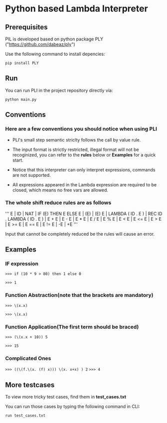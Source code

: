 # Python based Lambda Interpreter

## Prerequisites

PIL is developed based on python package PLY ("https://github.com/dabeaz/ply")

Use the following command to install depencies:

`pip install PLY`

## Run

You can run PLI in the project repository directly via:

`python main.py`

## Conventions

### Here are a few conventions you should notice when using PLI

- PLI's small step semantic striclty follows the call by value rule.

- The input format is strictly restricted, illegal format will not be recoginized, you can refer to the **rules** below or **Examples** for a quick start.

- Notice that this interpreter can only interpret expressions, commands are not supported.

- All expressions appeared in the Lambda expression are required to be closed, which means no free vars are allowed.

### The whole shift reduce rules are as follows

'''
E | ID
| NAT
| IF (E) THEN E ELSE E
| (E)
| (E) E
| LAMBDA ( ID . E )
| REC ID . LAMBDA ( ID . E )
| E + E | E - E | E \* E | E / E | E % E
| E < E | E <= E | E > E | E >= E | E == E | E != E
| -E | +E
'''

Input that cannot be completely reduced be the rules will cause an error.

## Examples

### IF expression

`>>> if (10 * 9 > 80) then 1 else 0`

`>>> 1`

### Function Abstraction(note that the brackets are mandatory)

`>>> \(x.x)`

`>>> \(x.x)`

### Function Application(The first term should be braced)

`>>> (\(x.x + 10)) 5`

`>>> 15`

### Complicated Ones

`>>> ((\(f.\(x. (f) x))) \(x. x+x) ) 2`
`>>> 4`

## More testcases

To view more tricky test cases, find them in **test_cases.txt**

You can run those cases by typing the following command in CLI:

`run test_cases.txt`
